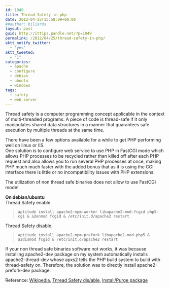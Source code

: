 ```yaml
---
id: 1049
title: Thread Safety in php
date: 2012-04-25T15:58:09+00:00
##author: biliards
layout: post
guid: http://ittips.pandle.net/?p=1049
permalink: /2012/04/25/thread-safety-in-php/
aktt_notify_twitter:
  - 'yes'
aktt_tweeted:
  - "1"
categories:
  - apache
  - configure
  - debian
  - ubuntu
  - windows
tags:
  - safety
  - web server
---
```

Thread safety is a computer programming concept applicable in the context of multi-threaded programs. A piece of code is thread-safe if it only manipulates shared data structures in a manner that guarantees safe execution by multiple threads at the same time.

There have been a few options available for a while to get PHP performing well on linux or IIS.  
One solution is to configure web service to use PHP in FastCGI mode which allows PHP processes to be recycled rather than killed off after each PHP request and also allows you to run several PHP processes at once, making PHP much much faster with the added bonus that as it is using the CGI interface there is little or no incompatibility issues with PHP extensions.

The utilization of non thread safe binaries does not allow to use FastCGI mode!

**On debian/ubuntu**  
Thread Safety enable.  
> `aptitude install apache2-mpm-worker libapache2-mod-fcgid php5-cgi & a2enmod fcgid & /etc/init.d/apache2 restart`

Thread Safety disable.  
> `aptitude install apache2-mpm-prefork libapache2-mod-php5 & a2dismod fcgid & /etc/init.d/apache2 restart`

If your non thread safe binaries software not works, it was because installing apache2-dev package on my system automatically installs apache2-thread-dev whose apxs2 tells the PHP build system to build with thread-safety on. Therefore, the solution was to directly install apache2-prefork-dev package.

Reference: [Wikipedia](http://en.wikipedia.org/wiki/Thread_safety), [Tnread Safety dis/able](http://www.iis-aid.com/articles/my_word/difference_between_php_thread_safe_and_non_thread_safe_binaries), [Install/Purge package](http://stackoverflow.com/questions/3425514/how-to-disable-thread-safety-in-php)

